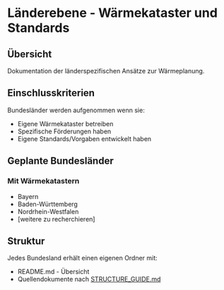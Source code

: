 # Länderebene - Wärmekataster und Standards

## Übersicht
Dokumentation der länderspezifischen Ansätze zur Wärmeplanung.

## Einschlusskriterien
Bundesländer werden aufgenommen wenn sie:
- Eigene Wärmekataster betreiben
- Spezifische Förderungen haben
- Eigene Standards/Vorgaben entwickelt haben

## Geplante Bundesländer

### Mit Wärmekatastern
- Bayern
- Baden-Württemberg
- Nordrhein-Westfalen
- [weitere zu recherchieren]

## Struktur
Jedes Bundesland erhält einen eigenen Ordner mit:
- README.md - Übersicht
- Quellendokumente nach [STRUCTURE_GUIDE.md](../../STRUCTURE_GUIDE.md)
